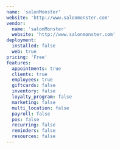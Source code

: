 ```yaml
---
name: 'salonMonster'
website: 'http://www.salonmonster.com'
vendor:
  name: 'salonMonster'
  website: 'http://www.salonmonster.com'
deployment:
  installed: false
  web: true
pricing: 'Free'
features:
  appointments: true
  clients: true
  employees: true
  giftcards: false
  inventory: false
  loyalty_program: false
  marketing: false
  multi_location: false
  payroll: false
  pos: false
  recurring: false
  reminders: false
  resources: false
---
```

